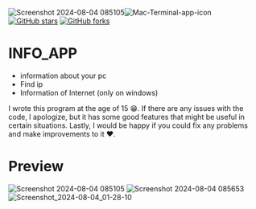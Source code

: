 ![Screenshot 2024-08-04 085105](https://github.com/user-attachments/assets/9518a2ef-8fa5-44b6-a8ed-5d8182af5fc5)![Mac-Terminal-app-icon](https://github.com/user-attachments/assets/67dd2224-84c2-46bd-8d90-b0abc1906128)
[![GitHub stars](https://img.shields.io/github/stars/iampawan/FlutterExampleApps.svg?style=social&label=Star)](https://github.com/amirziyacode)
[![GitHub forks](https://img.shields.io/github/forks/iampawan/FlutterExampleApps.svg?style=social&label=Fork)](https://github.com/amirziyacode?tab=repositories)

# INFO_APP
 - information about your pc
 -  Find ip
 -   Information of Internet (only on windows)


I wrote this program at the age of 15 😁. If there are any issues with the code, I apologize, but it has some good features that might be useful in certain situations. Lastly, I would be happy if you could fix any problems and make improvements to it ❤️.


# Preview   
![Screenshot 2024-08-04 085105](https://github.com/user-attachments/assets/c6e032d2-d619-4b01-9867-f0a530a45fe7)
![Screenshot 2024-08-04 085653](https://github.com/user-attachments/assets/ca120f1e-ea5c-42ff-872f-6b0d0a2a56c9)
![Screenshot_2024-08-04_01-28-10](https://github.com/user-attachments/assets/5789838f-3006-430a-9511-869d82970bb4)


